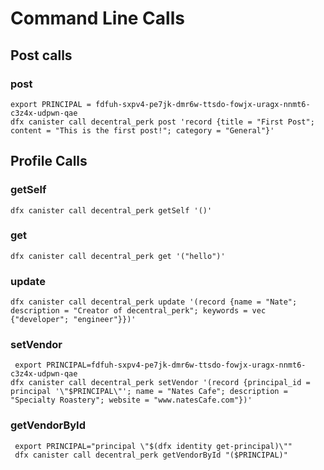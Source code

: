 # Command Line Calls

## Post calls

### post
```
export PRINCIPAL = fdfuh-sxpv4-pe7jk-dmr6w-ttsdo-fowjx-uragx-nnmt6-c3z4x-udpwn-qae
dfx canister call decentral_perk post 'record {title = "First Post"; content = "This is the first post!"; category = "General"}'
```

## Profile Calls

### getSelf
```
dfx canister call decentral_perk getSelf '()'
```

### get
```
dfx canister call decentral_perk get '("hello")'
```

### update
```
dfx canister call decentral_perk update '(record {name = "Nate"; description = "Creator of decentral_perk"; keywords = vec {"developer"; "engineer"}})'
```

### setVendor
```
 export PRINCIPAL=fdfuh-sxpv4-pe7jk-dmr6w-ttsdo-fowjx-uragx-nnmt6-c3z4x-udpwn-qae
dfx canister call decentral_perk setVendor '(record {principal_id = principal '\"$PRINCIPAL\"'; name = "Nates Cafe"; description = "Specialty Roastery"; website = "www.natesCafe.com"})'
```

### getVendorById
```
 export PRINCIPAL="principal \"$(dfx identity get-principal)\""
 dfx canister call decentral_perk getVendorById "($PRINCIPAL)"
```

